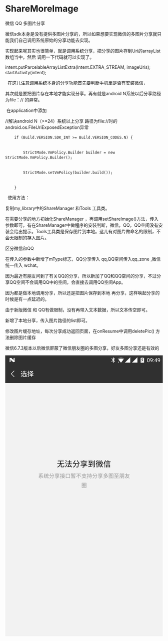 # ShareMoreImage
微信 QQ 多图片分享


微信sdk本身是没有提供多图片分享的，所以如果想要实现微信的多图片分享就只能我们自己调用系统原始的分享功能去实现。
 
 
实现起来呢其实也很简单，就是调用系统分享，把分享的图片存到Uri的arrayList数组当中，然后 调用一下代码就可以实现了。


intent.putParcelableArrayListExtra(Intent.EXTRA_STREAM, imageUris);
startActivity(intent);

 
在这儿注意调用系统本身的分享功能首先要判断手机里是否有安装微信，


其次就是要把图片存在本地才能实现分享。再有就是android N系统以后分享路径为file：//  的异常。


 在application中添加
 
 
   //解决android N（>=24）系统以上分享 路径为file://时的 android.os.FileUriExposedException异常
   
   
        if (Build.VERSION.SDK_INT >= Build.VERSION_CODES.N) {
        
        
            StrictMode.VmPolicy.Builder builder = new StrictMode.VmPolicy.Builder();
            
            
            StrictMode.setVmPolicy(builder.build());
            
            
        }

 
 使用方法：
 
 
 复制my_library中的ShareManager 和Tools 工具类。
 
 
 在需要分享的地方初始化ShareManager ，再调用setShareImage()方法，传入参数即可，有在ShareManager中做程序的安装判断，微信，QQ，QQ空间没有安装会给出提示。Tools工具类是保存图片到本地。这儿有对图片做命名的限制，不会无限制的存入图片。
 

区分微信和QQ


在传入的参数中新增了mType标志，QQ分享传入 qq,QQ空间传入qq_zone ,微信统一传入 wchat。


因为最近有朋友问到了有关QQ的分享，所以新加了QQ和QQ空间的分享，不过分享QQ空间不会调用QQ中的空间，会直接去调用QQ空间App。


因为都是做本地调用分享，所以还是把图片保存到本地 再分享，这样唤起分享的时候是有一点延迟的。
      

由于新版微信 和 QQ有做限制，没有再带入文本数据，所以文本传空即可。

新增了本地分享，传入图片路径的list即可。

修改图片缓存地址，每次分享成功返回页面，在onResume中调用deletePic() 方法删除图片缓存

微信6.7.3版本以后微信屏蔽了微信朋友圈的多图分享，好友多图分享还是有效的

![微信6.7.3版本以后微信屏蔽了微信朋友圈的多图分享，好友多图分享还能用](https://github.com/XW837156540/ShareMoreImage/blob/master/app/src/main/res/mipmap-hdpi/iv_test.jpg)
